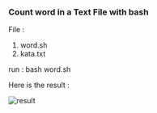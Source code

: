 ### Count word in a Text File with bash



File : 

1. word.sh
4. kata.txt

run : bash word.sh

Here is the result :

![result](https://github.com/dionmadyasta/DGIT-test/blob/master/result.png)
